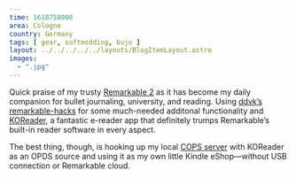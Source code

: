 ```yaml
---
time: 1618758000
area: Cologne
country: Germany
tags: [ gear, softmodding, bujo ]
layout: ../../../../../layouts/BlogItemLayout.astro
images:
  - ".jpg"
---
```


Quick praise of my trusty [Remarkable 2](https://remarkable.com/) as it has become my daily companion for bullet journaling, university, and reading. Using [ddvk’s remarkable-hacks](https://github.com/ddvk/remarkable-hacks) for some much-needed additonal functionality and [KOReader](https://github.com/ddvk/remarkable-autoinstall/tree/master/rm2), a fantastic e-reader app that definitely trumps Remarkable’s built-in reader software in every aspect.

The best thing, though, is hooking up my local [COPS server](https://github.com/seblucas/cops) with KOReader as an OPDS source and using it as my own little Kindle eShop—without USB connection or Remarkable cloud.
